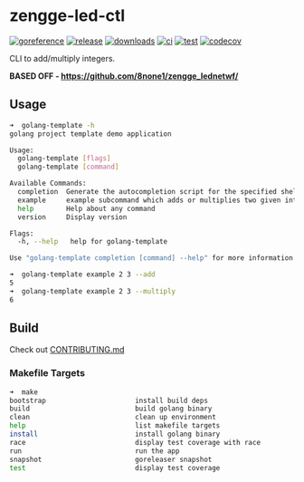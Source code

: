 # zengge-led-ctl

[![goreference](https://pkg.go.dev/badge/github.com/fopina/zengge-led-ctl.svg)](https://pkg.go.dev/github.com/fopina/zengge-led-ctl)
[![release](https://img.shields.io/github/v/release/fopina/zengge-led-ctl)](https://github.com/fopina/zengge-led-ctl/releases)
[![downloads](https://img.shields.io/github/downloads/fopina/zengge-led-ctl/total.svg)](https://github.com/fopina/zengge-led-ctl/releases)
[![ci](https://github.com/fopina/zengge-led-ctl/actions/workflows/publish-main.yml/badge.svg)](https://github.com/fopina/zengge-led-ctl/actions/workflows/publish-main.yml)
[![test](https://github.com/fopina/zengge-led-ctl/actions/workflows/test.yml/badge.svg)](https://github.com/fopina/zengge-led-ctl/actions/workflows/test.yml)
[![codecov](https://codecov.io/github/fopina/zengge-led-ctl/graph/badge.svg)](https://codecov.io/github/fopina/zengge-led-ctl)


CLI to add/multiply integers.

**BASED OFF - https://github.com/8none1/zengge_lednetwf/**

## Usage

```sh
➜  golang-template -h
golang project template demo application

Usage:
  golang-template [flags]
  golang-template [command]

Available Commands:
  completion  Generate the autocompletion script for the specified shell
  example     example subcommand which adds or multiplies two given integers
  help        Help about any command
  version     Display version

Flags:
  -h, --help   help for golang-template

Use "golang-template completion [command] --help" for more information about a command.
```

```sh
➜  golang-template example 2 3 --add
5
➜  golang-template example 2 3 --multiply
6
```

## Build

Check out [CONTRIBUTING.md](CONTRIBUTING.md)

### Makefile Targets
```sh
➜  make
bootstrap                      install build deps
build                          build golang binary
clean                          clean up environment
help                           list makefile targets
install                        install golang binary
race                           display test coverage with race
run                            run the app
snapshot                       goreleaser snapshot
test                           display test coverage
```

